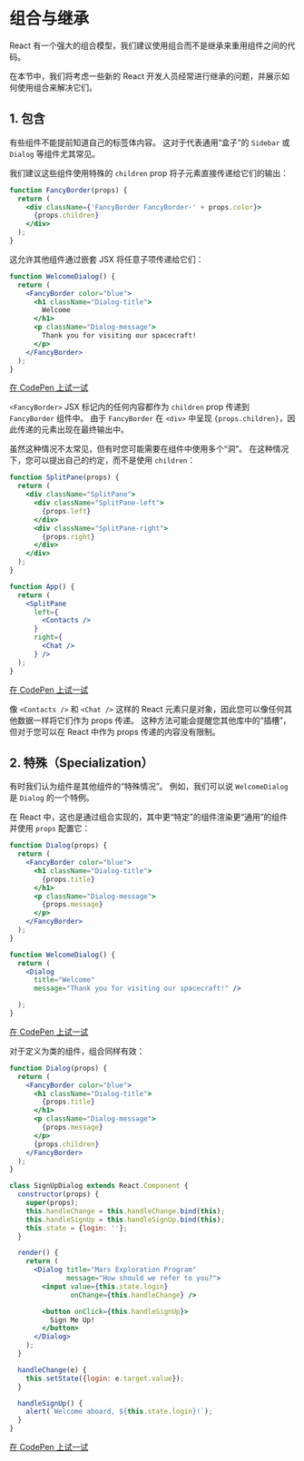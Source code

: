 # 组合与继承

React 有一个强大的组合模型，我们建议使用组合而不是继承来重用组件之间的代码。

在本节中，我们将考虑一些新的 React 开发人员经常进行继承的问题，并展示如何使用组合来解决它们。

## 1. 包含

有些组件不能提前知道自己的标签体内容。 这对于代表通用“盒子”的 `Sidebar` 或 `Dialog` 等组件尤其常见。

我们建议这些组件使用特殊的 `children` prop 将子元素直接传递给它们的输出：

```jsx
function FancyBorder(props) {
  return (
    <div className={'FancyBorder FancyBorder-' + props.color}>
      {props.children}
    </div>
  );
}
```

这允许其他组件通过嵌套 JSX 将任意子项传递给它们：

```jsx
function WelcomeDialog() {
  return (
    <FancyBorder color="blue">
      <h1 className="Dialog-title">
        Welcome
      </h1>
      <p className="Dialog-message">
        Thank you for visiting our spacecraft!
      </p>
    </FancyBorder>
  );
}
```

[在 CodePen 上试一试](https://codepen.io/gaearon/pen/ozqNOV?editors=0010)

`<FancyBorder>` JSX 标记内的任何内容都作为 `children` prop 传递到 `FancyBorder` 组件中。 由于 `FancyBorder` 在 `<div>` 中呈现 `{props.children}`，因此传递的元素出现在最终输出中。

虽然这种情况不太常见，但有时您可能需要在组件中使用多个“洞”。 在这种情况下，您可以提出自己的约定，而不是使用 `children`：

```jsx
function SplitPane(props) {
  return (
    <div className="SplitPane">
      <div className="SplitPane-left">
        {props.left}
      </div>
      <div className="SplitPane-right">
        {props.right}
      </div>
    </div>
  );
}

function App() {
  return (
    <SplitPane
      left={
        <Contacts />
      }
      right={
        <Chat />
      } />
  );
}
```

[在 CodePen 上试一试](https://codepen.io/gaearon/pen/gwZOJp?editors=0010)

像 `<Contacts />` 和 `<Chat />` 这样的 React 元素只是对象，因此您可以像任何其他数据一样将它们作为 props 传递。 这种方法可能会提醒您其他库中的“插槽”，但对于您可以在 React 中作为 props 传递的内容没有限制。

## 2. 特殊（Specialization）

有时我们认为组件是其他组件的“特殊情况”。 例如，我们可以说 `WelcomeDialog` 是 `Dialog` 的一个特例。

在 React 中，这也是通过组合实现的，其中更“特定”的组件渲染更“通用”的组件并使用 `props` 配置它：

```jsx
function Dialog(props) {
  return (
    <FancyBorder color="blue">
      <h1 className="Dialog-title">
        {props.title}
      </h1>
      <p className="Dialog-message">
        {props.message}
      </p>
    </FancyBorder>
  );
}

function WelcomeDialog() {
  return (
    <Dialog
      title="Welcome"
      message="Thank you for visiting our spacecraft!" />

  );
}
```

[在 CodePen 上试一试](https://codepen.io/gaearon/pen/kkEaOZ?editors=0010)

对于定义为类的组件，组合同样有效：

```jsx
function Dialog(props) {
  return (
    <FancyBorder color="blue">
      <h1 className="Dialog-title">
        {props.title}
      </h1>
      <p className="Dialog-message">
        {props.message}
      </p>
      {props.children}
    </FancyBorder>
  );
}

class SignUpDialog extends React.Component {
  constructor(props) {
    super(props);
    this.handleChange = this.handleChange.bind(this);
    this.handleSignUp = this.handleSignUp.bind(this);
    this.state = {login: ''};
  }

  render() {
    return (
      <Dialog title="Mars Exploration Program"
              message="How should we refer to you?">
        <input value={this.state.login}
               onChange={this.handleChange} />

        <button onClick={this.handleSignUp}>
          Sign Me Up!
        </button>
      </Dialog>
    );
  }

  handleChange(e) {
    this.setState({login: e.target.value});
  }

  handleSignUp() {
    alert(`Welcome aboard, ${this.state.login}!`);
  }
}
```

[在 CodePen 上试一试](https://codepen.io/gaearon/pen/gwZbYa?editors=0010)